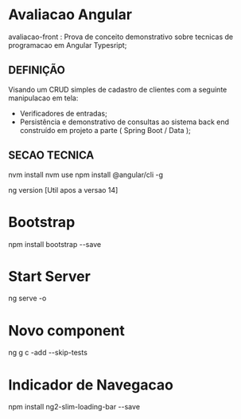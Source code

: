 # Avaliacao Angular

avaliacao-front : Prova de conceito demonstrativo sobre tecnicas de programacao em Angular Typesript;

## DEFINIÇÃO

Visando um CRUD simples de cadastro de clientes com a seguinte manipulacao em tela:
- Verificadores de entradas;
- Persistência e demonstrativo de consultas ao sistema back end construído em projeto a parte ( Spring Boot / Data );

## SECAO TECNICA
nvm install <VERSAO>
nvm use <VERSAO>
npm install @angular/cli -g

ng version [Util apos a versao 14]

# Bootstrap
npm install bootstrap --save

# Start Server
ng serve -o

# Novo component
ng g c <nome>-add --skip-tests

# Indicador de Navegacao
npm install ng2-slim-loading-bar --save




